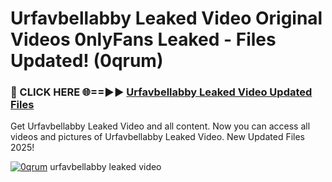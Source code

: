 # Urfavbellabby Leaked Video Original Videos 0nlyFans Leaked - Files Updated! (0qrum)

<h3>🔴 CLICK HERE 🌐==►► <a href="https://tinyurl.com/x26r9saj" rel="nofollow">Urfavbellabby Leaked Video Updated Files</a></h3>

Get Urfavbellabby Leaked Video and all content. Now you can access all videos and pictures of Urfavbellabby Leaked Video. New Updated Files 2025!

[![0qrum](https://i.imgur.com/LkgZPqh.gif)](https://tinyurl.com/x26r9saj)
urfavbellabby leaked video